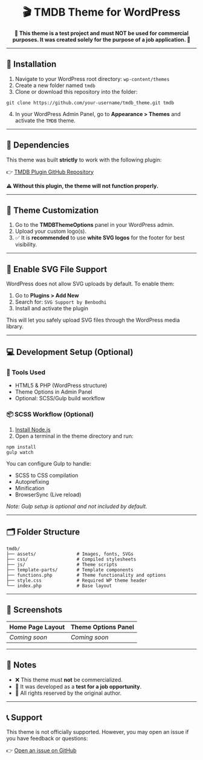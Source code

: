 <h1 align="center">🎬 TMDB Theme for WordPress</h1>

<p align="center"><strong>🚧 This theme is a test project and must NOT be used for commercial purposes. It was created solely for the purpose of a job application. 🚧</strong></p>

<hr>

<h2>📁 Installation</h2>

<ol>
  <li>Navigate to your WordPress root directory: <code>wp-content/themes</code></li>
  <li>Create a new folder named <code>tmdb</code></li>
  <li>Clone or download this repository into the folder:</li>
</ol>

<pre><code>git clone https://github.com/your-username/tmdb_theme.git tmdb</code></pre>

<ol start="4">
  <li>In your WordPress Admin Panel, go to <strong>Appearance > Themes</strong> and activate the <code>TMDB</code> theme.</li>
</ol>

<hr>

<h2>🧰 Dependencies</h2>

<p>This theme was built <strong>strictly</strong> to work with the following plugin:</p>

<p>👉 <a href="https://github.com/nikoocrow/tmdb_plugin" target="_blank">TMDB Plugin GitHub Repository</a></p>

<p><strong>⚠️ Without this plugin, the theme will not function properly.</strong></p>

<hr>

<h2>🎨 Theme Customization</h2>

<ol>
  <li>Go to the <strong>TMDBThemeOptions</strong> panel in your WordPress admin.</li>
  <li>Upload your custom logo(s).</li>
  <li>✅ It is <strong>recommended</strong> to use <strong>white SVG logos</strong> for the footer for best visibility.</li>
</ol>

<hr>

<h2>🧩 Enable SVG File Support</h2>

<p>WordPress does not allow SVG uploads by default. To enable them:</p>

<ol>
  <li>Go to <strong>Plugins > Add New</strong></li>
  <li>Search for: <code>SVG Support by Benbodhi</code></li>
  <li>Install and activate the plugin</li>
</ol>

<p>This will let you safely upload SVG files through the WordPress media library.</p>

<hr>

<h2>💻 Development Setup (Optional)</h2>

<h3>🔧 Tools Used</h3>

<ul>
  <li>HTML5 & PHP (WordPress structure)</li>
  <li>Theme Options in Admin Panel</li>
  <li>Optional: SCSS/Gulp build workflow</li>
</ul>

<h3>📦 SCSS Workflow (Optional)</h3>

<ol>
  <li><a href="https://nodejs.org/" target="_blank">Install Node.js</a></li>
  <li>Open a terminal in the theme directory and run:</li>
</ol>

<pre><code>npm install
gulp watch</code></pre>

<p>You can configure Gulp to handle:</p>

<ul>
  <li>SCSS to CSS compilation</li>
  <li>Autoprefixing</li>
  <li>Minification</li>
  <li>BrowserSync (Live reload)</li>
</ul>

<p><em>Note: Gulp setup is optional and not included by default.</em></p>

<hr>

<h2>🗂️ Folder Structure</h2>

<pre><code>tmdb/
├── assets/               # Images, fonts, SVGs
├── css/                  # Compiled stylesheets
├── js/                   # Theme scripts
├── template-parts/       # Template components
├── functions.php         # Theme functionality and options
├── style.css             # Required WP theme header
└── index.php             # Base layout
</code></pre>

<hr>

<h2>📸 Screenshots</h2>

<table>
  <thead>
    <tr>
      <th>Home Page Layout</th>
      <th>Theme Options Panel</th>
    </tr>
  </thead>
  <tbody>
    <tr>
      <td><em>Coming soon</em></td>
      <td><em>Coming soon</em></td>
    </tr>
  </tbody>
</table>

<hr>

<h2>📌 Notes</h2>

<ul>
  <li>❌ This theme must <strong>not</strong> be commercialized.</li>
  <li>🧪 It was developed as a <strong>test for a job opportunity</strong>.</li>
  <li>👤 All rights reserved by the original author.</li>
</ul>

<hr>

<h2>📞 Support</h2>

<p>This theme is not officially supported. However, you may open an issue if you have feedback or questions:</p>

<p>👉 <a href="https://github.com/your-username/tmdb_theme/issues">Open an issue on GitHub</a></p>
